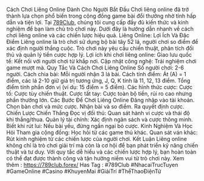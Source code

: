 Cách Chơi Liêng Online Dành Cho Người Bắt Đầu
Chơi liêng online đã trở thành lựa chọn phổ biến trong cộng đồng game bài đổi thưởng nhờ tính hấp dẫn và tiện lợi. Tại [789Club](https://789club.forex/), chúng tôi cung cấp đầy đủ kiến thức và kinh nghiệm để bạn làm chủ trò chơi này. Dưới đây là hướng dẫn nhanh về cách chơi liêng online và các chiến lược hiệu quả.
Liêng Online: Lợi Ích Và Đặc Điểm
Liêng online là trò chơi sử dụng bộ bài tây 52 lá, người chơi so điểm để xác định người thắng cuộc. Trò chơi này yêu cầu chiến thuật, phân tích đối thủ và quản lý tiền cược hợp lý.
Lợi ích khi chơi liêng online:
Giao lưu quốc tế: Kết nối với người chơi từ khắp nơi.
Cập nhật công nghệ: Trải nghiệm chơi game mượt mà.
Quy Tắc Và Cách Chơi Liêng Online
Số người chơi: 2-6 người.
Cách chia bài: Mỗi người nhận 3 lá bài.
Cách tính điểm: Át (A) = 1 điểm, các lá 2-10 giữ giá trị tương ứng, J, Q, K tính là 11, 12, 13 điểm. Tổng điểm tính phần đơn vị (ví dụ: 15 điểm = 5 điểm).
Các hình thức cược:
Cược tố: Cược tùy chiến thuật.
Cược tất tay: Cược toàn bộ tiền, rủi ro cao nhưng phần thưởng lớn.
Các Bước Để Chơi Liêng Online
Đăng nhập vào tài khoản.
Chọn bàn chơi và mức cược.
Nhận bài và so điểm.
Ra quyết định cược.
Chiến Lược Chiến Thắng
Đọc vị đối thủ: Quan sát hành vi cược và thái độ khi thắng/thua.
Quản lý tài chính: Xác định ngân sách và cược thông minh.
Biết khi rút lui: Nếu bài yếu, đừng ngần ngại bỏ cược.
Kinh Nghiệm Và Học Hỏi
Tham gia cộng đồng: Học hỏi từ các game thủ khác.
Quan sát ván khác: Rút kinh nghiệm từ các chiến lược của người chơi.
Kết Luận
Liêng online không chỉ là trò chơi giải trí mà còn là cơ hội để bạn phát triển kỹ năng chiến thuật và tư duy. Với quy tắc dễ hiểu và các chiến lược hợp lý, bạn hoàn toàn có thể đạt được thành công và tận hưởng niềm vui từ trò chơi này.
Xem thêm : https://789club.forex/
Has Tag : #789Club #NhacaiTrucTuyen #GameOnline #Casino #KhuyenMai #GiảiTrí #ThểThaoĐiệnTử

